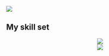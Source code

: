 [![](https://visitcount.itsvg.in/api?id=EssamGhanem&icon=5&color=6)](https://visitcount.itsvg.in)
<h2>My skill set</h2>
<div align="center">
    <img src="https://skillicons.dev/icons?i=react,nextjs,html,css,sass,tailwind,vscode,github,bootstrap,git" /> 
    <br>
    <img src="https://skillicons.dev/icons?i=nodejs,javascript,typescript,express,mongodb,mysql" /><br>
</div>







<!--
**EssamGhanem/EssamGhanem** is a ✨ _special_ ✨ repository because its `README.md` (this file) appears on your GitHub profile.

Here are some ideas to get you started:

- 🔭 I’m currently working on ...
- 🌱 I’m currently learning ...
- 👯 I’m looking to collaborate on ...
- 🤔 I’m looking for help with ...
- 💬 Ask me about ...
- 📫 How to reach me: ...
- 😄 Pronouns: ...
- ⚡ Fun fact: ...
-->

